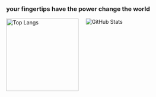### your fingertips have the power change the world
<div style="display: flex">
  <img style="height: 195px; margin-right: 20px" alt="Top Langs" src="https://github-readme-stats.vercel.app/api/top-langs/?username=minsion&layout=compact&theme=Gradient" />
  <img style="flex: 1" alt="GitHub Stats" src="https://github-readme-stats.vercel.app/api?username=minsion&show_icons=true&theme=Gradient" />
</div>
